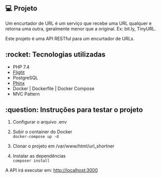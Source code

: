 <h2>💻 Projeto</h2>

Um encurtador de URL é um serviço que recebe uma URL qualquer e retorna uma outra,
geralmente menor que a original. Ex: bit.ly, TinyURL.

Este projeto é uma API RESTful para um encurtador de URLs.

<h2>:rocket: Tecnologias utilizadas</h2>
<ul>
  <li>PHP 7.4</li>
  <li><a href="https://flightphp.com/" target="_blank">Flight</a></li>
  <li>PostgreSQL</li>
  <li><a href="https://phinx.org/" target="_blank">Phinx</a></li>
  <li>Docker | Dockerfile | Docker Compose</li>
  <li>MVC Pattern</li>
</ul>

<h2>:question: Instruções para testar o projeto</h2>

1. Configurar o arquivo .env

2. Subir o container do Docker </br>
`docker-compose up -d`

3. Clonar o projeto em /var/www/html/url_shortner

4. Instalar as dependências </br>
`composer install`

A API irá executar em: [http://localhost:3000](http://localhost:3000)
